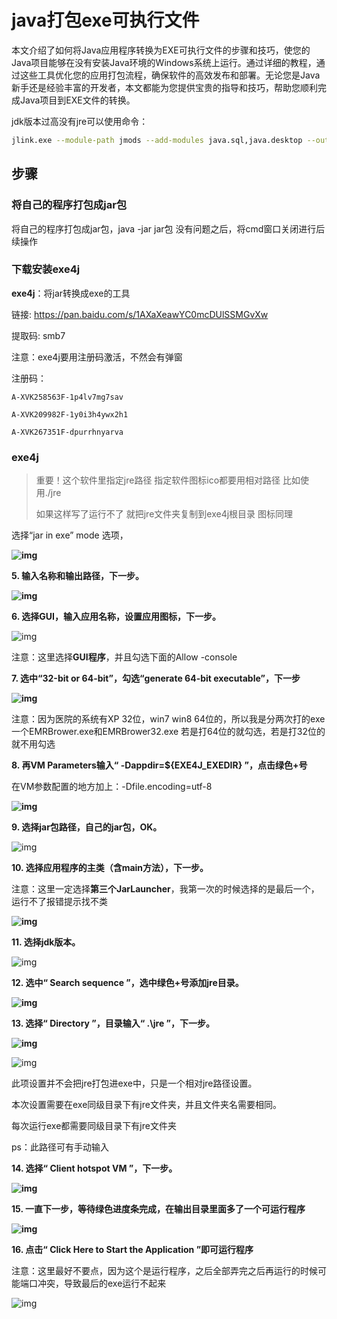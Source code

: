# java打包exe可执行文件

本文介绍了如何将Java应用程序转换为EXE可执行文件的步骤和技巧，使您的Java项目能够在没有安装Java环境的Windows系统上运行。通过详细的教程，通过这些工具优化您的应用打包流程，确保软件的高效发布和部署。无论您是Java新手还是经验丰富的开发者，本文都能为您提供宝贵的指导和技巧，帮助您顺利完成Java项目到EXE文件的转换。



jdk版本过高没有jre可以使用命令：

```bash
jlink.exe --module-path jmods --add-modules java.sql,java.desktop --output jre
```

## 步骤

### 将自己的程序打包成jar包

将自己的程序打包成jar包，java -jar jar包 没有问题之后，将cmd窗口关闭进行后续操作

### 下载安装exe4j

 **exe4j**：将jar转换成exe的工具

链接: https://pan.baidu.com/s/1AXaXeawYC0mcDUlSSMGvXw

提取码: smb7

注意：exe4j要用注册码激活，不然会有弹窗

注册码：

```
A-XVK258563F-1p4lv7mg7sav

A-XVK209982F-1y0i3h4ywx2h1

A-XVK267351F-dpurrhnyarva
```


### exe4j

> 重要！这个软件里指定jre路径  指定软件图标ico都要用相对路径  比如使用./jre
>
> 如果这样写了运行不了  就把jre文件夹复制到exe4j根目录  图标同理

选择“jar in exe” mode 选项，

 **![img](image/1553090-20210716180423941-410981108.png)**

 **5. 输入名称和输出路径，下一步。**

**![img](image/1553090-20210716180443350-555162297.png)**

 **6. 选择GUI，输入应用名称，设置应用图标，下一步。**

![img](image/1553090-20210716180518925-1295720547.png)

 注意：这里选择**GUI程序**，并且勾选下面的Allow -console

**7. 选中“32-bit or 64-bit”，勾选“generate 64-bit executable”，下一步**

**![img](image/1553090-20210716180654663-299288087.png)**

 注意：因为医院的系统有XP 32位，win7 win8 64位的，所以我是分两次打的exe  一个EMRBrower.exe和EMRBrower32.exe 若是打64位的就勾选，若是打32位的就不用勾选

**8. 再VM Parameters输入“ -Dappdir=${EXE4J_EXEDIR} ”，点击绿色+号**

  在VM参数配置的地方加上：-Dfile.encoding=utf-8 

**![img](image/1553090-20210716180857504-1314093478.png)**

 **9. 选择jar包路径，自己的jar包，OK。**

![img](image/1553090-20210716180916949-923019642.png)

 **10. 选择应用程序的主类（含main方法），下一步。**

 注意：这里一定选择**第三个JarLauncher**，我第一次的时候选择的是最后一个，运行不了报错提示找不类

**![img](image/1553090-20210716180957014-939406299.png)**

**11. 选择jdk版本。**

 ![img](image/26099337-b4b7f843177ef415.png) 



**12. 选中“ Search sequence ”，选中绿色+号添加jre目录。**

**![img](image/1553090-20210716181205153-1173360511.png)**

**13. 选择“ Directory ”，目录输入“ .\jre ”，下一步。**

**![img](image/1553090-20210716181226965-1155472237.png)**

![img](image/1553090-20210716181233598-1669955477.png)

此项设置并不会把jre打包进exe中，只是一个相对jre路径设置。

本次设置需要在exe同级目录下有jre文件夹，并且文件夹名需要相同。

每次运行exe都需要同级目录下有jre文件夹

ps：此路径可有手动输入

**14. 选择“ Client hotspot VM ”，下一步。**

**![img](image/1553090-20210716181253696-560608095.png)**

 **15. 一直下一步，等待绿色进度条完成，在输出目录里面多了一个可运行程序**

**![img](image/1553090-20210716181313618-1904052289.png)**

 **16. 点击“ Click Here to Start the Application ”即可运行程序**

注意：这里最好不要点，因为这个是运行程序，之后全部弄完之后再运行的时候可能端口冲突，导致最后的exe运行不起来

![img](image/1553090-20210716181505045-547157598.png)
